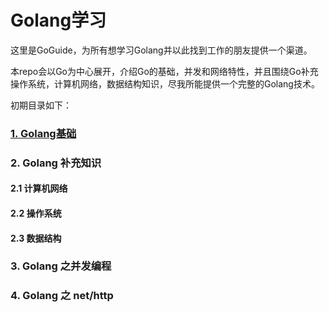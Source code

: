 # Golang学习

这里是GoGuide，为所有想学习Golang并以此找到工作的朋友提供一个渠道。

本repo会以Go为中心展开，介绍Go的基础，并发和网络特性，并且围绕Go补充操作系统，计算机网络，数据结构知识，尽我所能提供一个完整的Golang技术。

初期目录如下：

### [1. Golang基础](./basic/go_basic.md)

### 2. Golang 补充知识

#### 	2.1 计算机网络

#### 	2.2 操作系统

#### 	2.3 数据结构

### 3. Golang 之并发编程

### 4. Golang 之 net/http



